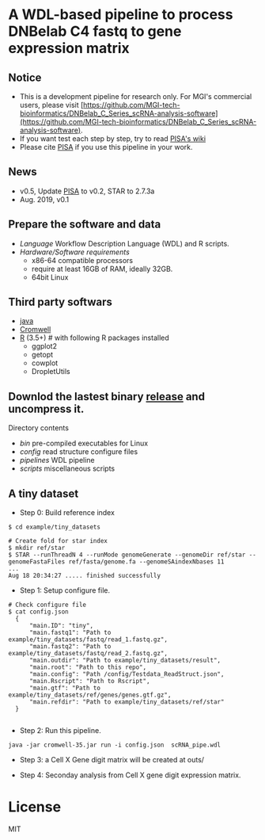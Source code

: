 # A WDL-based pipeline to process DNBelab C4 fastq to gene expression matrix

## Notice 
* This is a development pipeline for research only. For MGI's commercial users, please visit [https://github.com/MGI-tech-bioinformatics/DNBelab_C_Series_scRNA-analysis-software](https://github.com/MGI-tech-bioinformatics/DNBelab_C_Series_scRNA-analysis-software). 
* If you want test each step by step, try to read [PISA's wiki](https://github.com/shiquan/PISA/wiki/Vignette1-:-Generate-gene-count-matrix-for-scRNA)
* Please cite [PISA](https://github.com/shiquan/PISA/) if you use this pipeline in your work.

## News
* v0.5, Update [PISA](https://github.com/shiquan/PISA) to v0.2, STAR to 2.7.3a
* Aug. 2019, v0.1


## Prepare the software and data

- *Language* Workflow Description Language (WDL) and R scripts. 
- *Hardware/Software requirements* 
  - x86-64 compatible processors
  - require at least 16GB of RAM, ideally 32GB. 
  - 64bit Linux 


## Third party softwars
* [java](www.java.com)
* [Cromwell](https://github.com/broadinstitute/cromwell/releases)
* [R](https://www.r-project.org/)  (3.5+) #  with following R packages installed
  * ggplot2
  * getopt
  * cowplot
  * DropletUtils


## Downlod the lastest binary [release]() and uncompress it.

Directory contents
- *bin*  pre-compiled executables for Linux
- *config*  read structure configure files
- *pipelines*  WDL pipeline
- *scripts*  miscellaneous scripts


## A tiny dataset

- Step 0: Build reference index
```
$ cd example/tiny_datasets

# Create fold for star index
$ mkdir ref/star
$ STAR --runThreadN 4 --runMode genomeGenerate --genomeDir ref/star --genomeFastaFiles ref/fasta/genome.fa --genomeSAindexNbases 11
...
Aug 18 20:34:27 ..... finished successfully 
```
- Step 1: Setup configure file.
```
# Check configure file
$ cat config.json
  {
      "main.ID": "tiny",
      "main.fastq1": "Path to  example/tiny_datasets/fastq/read_1.fastq.gz", 
      "main.fastq2": "Path to example/tiny_datasets/fastq/read_2.fastq.gz",
      "main.outdir": "Path to example/tiny_datasets/result",
      "main.root": "Path to this repo",
      "main.config": "Path /config/Testdata_ReadStruct.json",
      "main.Rscript": "Path to Rscript",
      "main.gtf": "Path to example/tiny_datasets/ref/genes/genes.gtf.gz",
      "main.refdir": "Path to example/tiny_datasets/ref/star"
  }
  
```
- Step 2:  Run this pipeline.

```
java -jar cromwell-35.jar run -i config.json  scRNA_pipe.wdl
```

- Step 3: a Cell X Gene digit matrix will be created at outs/


- Step 4: Seconday analysis from Cell X gene digit expression matrix.


# License
MIT

